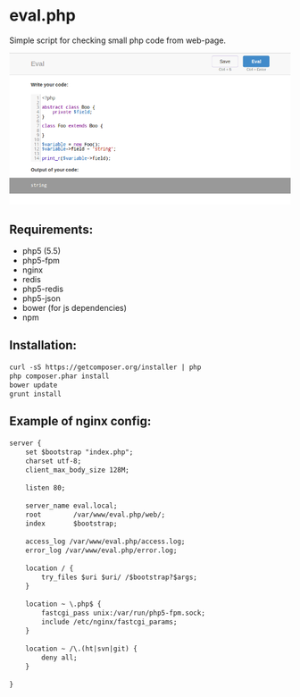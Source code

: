 eval.php
========

Simple script for checking small php code from web-page.

![](https://raw.githubusercontent.com/chuhlomin/eval.php/master/screenshot.png)

Requirements:
-------------

* php5 (5.5)
* php5-fpm
* nginx
* redis
* php5-redis
* php5-json
* bower (for js dependencies)
* npm

Installation: 
-------------

~~~
curl -sS https://getcomposer.org/installer | php
php composer.phar install
bower update
grunt install
~~~

Example of nginx config:
------------------------

~~~
server {
	set $bootstrap "index.php";
    charset utf-8;
    client_max_body_size 128M;

    listen 80;

    server_name eval.local;
    root        /var/www/eval.php/web/;
    index       $bootstrap;

    access_log /var/www/eval.php/access.log;
    error_log /var/www/eval.php/error.log;

    location / {
        try_files $uri $uri/ /$bootstrap?$args;
    }

    location ~ \.php$ {
        fastcgi_pass unix:/var/run/php5-fpm.sock;
        include /etc/nginx/fastcgi_params;
    }

    location ~ /\.(ht|svn|git) {
        deny all;
    }

}
~~~
